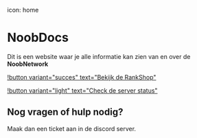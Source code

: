 icon: home
# NoobDocs

Dit is een website waar je alle informatie kan zien van en over de **NoobNetwork**

[!button variant="succes" text="Bekijk de RankShop"](https://shop.noobnetwork.nl)                                          

[!button variant="light" text="Check de server status"](status.md)

Nog vragen of hulp nodig?
- 
Maak dan een ticket aan in de discord server.
